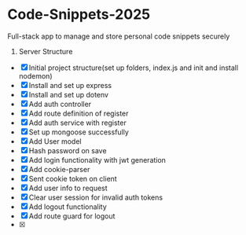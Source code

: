 # Code-Snippets-2025
Full-stack app to manage and store personal code snippets securely

1. Server Structure
 - [x] Initial project structure(set up folders, index.js and init and install nodemon)
 - [x] Install and set up express
 - [x] Install and set up dotenv
 - [x] Add auth controller
 - [x] Add route definition of register
 - [x] Add auth service with register
 - [x] Set up mongoose successfully
 - [x] Add User model
 - [x] Hash password on save
 - [x] Add login functionality with jwt generation
 - [x] Add cookie-parser
 - [x] Sent cookie token on client
 - [x] Add user info to request
 - [x] Clear user session for invalid auth tokens
 - [x] Add logout functionality
 - [x] Add route guard for logout
 - [x]


